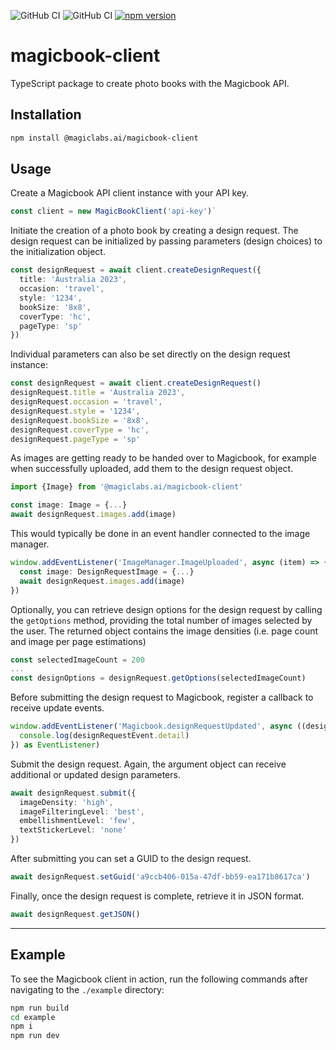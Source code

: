 
![GitHub CI](https://github.com/magiclabs-ai/mb-client/actions/workflows/test.yml/badge.svg) ![GitHub CI](https://github.com/magiclabs-ai/mb-client/actions/workflows/linter.yml/badge.svg) [![npm version](https://img.shields.io/npm/v/@magiclabs.ai/magicbook-client.svg)](https://www.npmjs.com/package/@magiclabs.ai/magicbook-client)

# magicbook-client

TypeScript package to create photo books with the Magicbook API.

## Installation

```bash
npm install @magiclabs.ai/magicbook-client
```

## Usage

Create a Magicbook API client instance with your API key. 

```ts
const client = new MagicBookClient('api-key')`
```

Initiate the creation of a photo book by creating a design request. The design request can be initialized by passing parameters (design choices) to the initialization object.

```ts
const designRequest = await client.createDesignRequest({
  title: 'Australia 2023',
  occasion: 'travel',
  style: '1234',
  bookSize: '8x8',
  coverType: 'hc',
  pageType: 'sp'
})
```

Individual parameters can also be set directly on the design request instance:

```ts
const designRequest = await client.createDesignRequest()
designRequest.title = 'Australia 2023',
designRequest.occasion = 'travel',
designRequest.style = '1234',
designRequest.bookSize = '8x8',
designRequest.coverType = 'hc',
designRequest.pageType = 'sp'
```
As images are getting ready to be handed over to Magicbook, for example when successfully uploaded, add them to the design request object.

```ts
import {Image} from '@magiclabs.ai/magicbook-client'

const image: Image = {...}
await designRequest.images.add(image)
```

This would typically be done in an event handler connected to the image manager.

```ts
window.addEventListener('ImageManager.ImageUploaded', async (item) => {
  const image: DesignRequestImage = {...}
  await designRequest.images.add(image)
})
```

Optionally, you can retrieve design options for the design request by calling the `getOptions` method, providing the total number of images selected by the user. The returned object contains the image densities (i.e. page count and image per page estimations)

```ts
const selectedImageCount = 200
...
const designOptions = designRequest.getOptions(selectedImageCount)
```

Before submitting the design request to Magicbook, register a callback to receive update events.

```ts
window.addEventListener('Magicbook.designRequestUpdated', async ((designRequestEvent: DesignRequestEvent) => {
  console.log(designRequestEvent.detail)
}) as EventListener)
```

Submit the design request. Again, the argument object can receive additional or updated design parameters.

```ts
await designRequest.submit({
  imageDensity: 'high',
  imageFilteringLevel: 'best',
  embellishmentLevel: 'few',
  textStickerLevel: 'none'
})
```

After submitting you can set a GUID to the design request.

```ts
await designRequest.setGuid('a9ccb406-015a-47df-bb59-ea171b8617ca')
```

Finally, once the design request is complete, retrieve it in JSON format.

```ts
await designRequest.getJSON()
```

___


## Example

To see the Magicbook client in action, run the following commands after navigating to the `./example` directory:

```bash
npm run build
cd example
npm i
npm run dev
```
